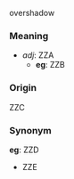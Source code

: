 overshadow
### Meaning
+ _adj_: ZZA
    + __eg__: ZZB

### Origin

ZZC

### Synonym

__eg__: ZZD

+ ZZE


